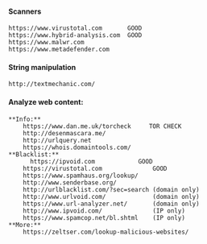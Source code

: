 #### Scanners
    https://www.virustotal.com       GOOD
    https://www.hybrid-analysis.com  GOOD
    https://www.malwr.com
    https://www.metadefender.com
#### String manipulation
    http://textmechanic.com/
#### Analyze web content:
    **Info:**
    	https://www.dan.me.uk/torcheck     TOR CHECK
        http://desenmascara.me/         
        http://urlquery.net
        https://whois.domaintools.com/
    **Blacklist:**
    	  https://ipvoid.com		    GOOD
        https://virustotal.com	            GOOD
        https://www.spamhaus.org/lookup/
        http://www.senderbase.org/
        http://urlblacklist.com/?sec=search (domain only)
        http://www.urlvoid.com/             (domain only)
        https://www.url-analyzer.net/       (domain only)
        http://www.ipvoid.com/              (IP only)
        https://www.spamcop.net/bl.shtml    (IP only)
    **More:**
        https://zeltser.com/lookup-malicious-websites/
